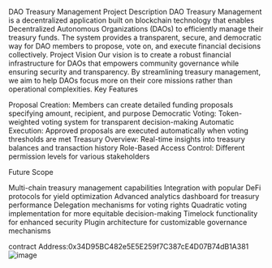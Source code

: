 DAO Treasury Management
Project Description
DAO Treasury Management is a decentralized application built on blockchain technology that enables Decentralized Autonomous Organizations (DAOs) to efficiently manage their treasury funds. The system provides a transparent, secure, and democratic way for DAO members to propose, vote on, and execute financial decisions collectively.
Project Vision
Our vision is to create a robust financial infrastructure for DAOs that empowers community governance while ensuring security and transparency. By streamlining treasury management, we aim to help DAOs focus more on their core missions rather than operational complexities.
Key Features

Proposal Creation: Members can create detailed funding proposals specifying amount, recipient, and purpose
Democratic Voting: Token-weighted voting system for transparent decision-making
Automatic Execution: Approved proposals are executed automatically when voting thresholds are met
Treasury Overview: Real-time insights into treasury balances and transaction history
Role-Based Access Control: Different permission levels for various stakeholders

Future Scope

Multi-chain treasury management capabilities
Integration with popular DeFi protocols for yield optimization
Advanced analytics dashboard for treasury performance
Delegation mechanisms for voting rights
Quadratic voting implementation for more equitable decision-making
Timelock functionality for enhanced security
Plugin architecture for customizable governance mechanisms

contract Address:0x34D95BC482e5E5E259f7C387cE4D07B74dB1A381
![image](https://github.com/user-attachments/assets/9bc2148b-d84d-482e-800d-1b5b80bbc4e1)
